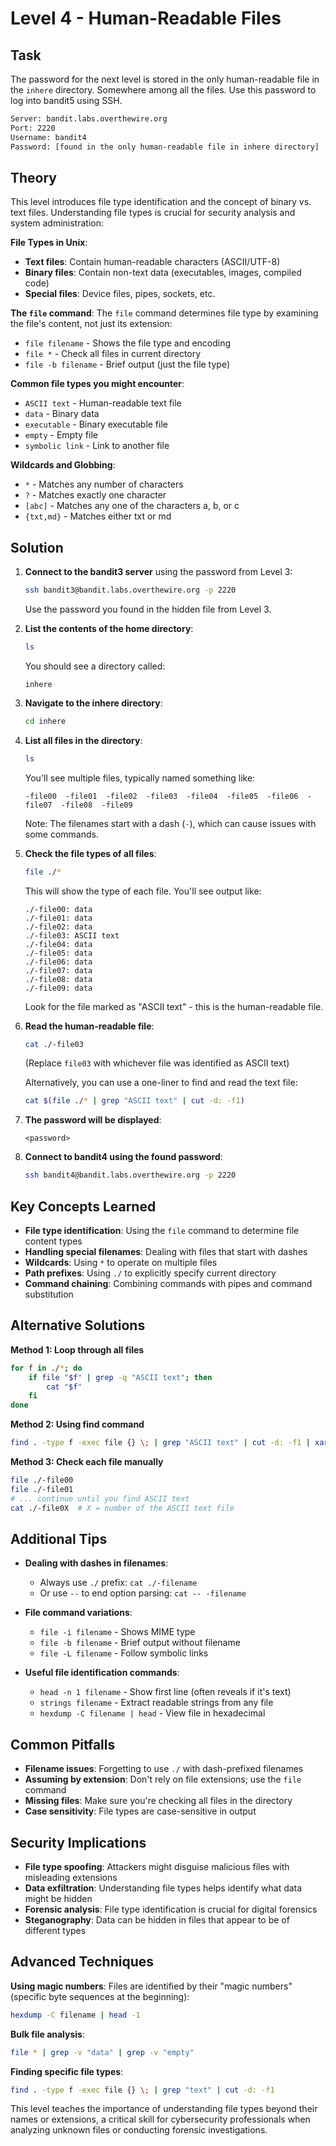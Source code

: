 # Level 4 - Human-Readable Files

## Task

The password for the next level is stored in the only human-readable file in the `inhere` directory. Somewhere among all the files. Use this password to log into bandit5 using SSH.

```sh
Server: bandit.labs.overthewire.org
Port: 2220
Username: bandit4
Password: [found in the only human-readable file in inhere directory]
```

## Theory

This level introduces file type identification and the concept of binary vs. text files. Understanding file types is crucial for security analysis and system administration:

**File Types in Unix**:
- **Text files**: Contain human-readable characters (ASCII/UTF-8)
- **Binary files**: Contain non-text data (executables, images, compiled code)
- **Special files**: Device files, pipes, sockets, etc.

**The `file` command**:
The `file` command determines file type by examining the file's content, not just its extension:
- `file filename` - Shows the file type and encoding
- `file *` - Check all files in current directory
- `file -b filename` - Brief output (just the file type)

**Common file types you might encounter**:
- `ASCII text` - Human-readable text file
- `data` - Binary data
- `executable` - Binary executable file
- `empty` - Empty file
- `symbolic link` - Link to another file

**Wildcards and Globbing**:
- `*` - Matches any number of characters
- `?` - Matches exactly one character
- `[abc]` - Matches any one of the characters a, b, or c
- `{txt,md}` - Matches either txt or md

## Solution

1. **Connect to the bandit3 server** using the password from Level 3:
   ```sh
   ssh bandit3@bandit.labs.overthewire.org -p 2220
   ```
   Use the password you found in the hidden file from Level 3.

2. **List the contents of the home directory**:
   ```sh
   ls
   ```
   You should see a directory called:
   ```
   inhere
   ```

3. **Navigate to the inhere directory**:
   ```sh
   cd inhere
   ```

4. **List all files in the directory**:
   ```sh
   ls
   ```
   You'll see multiple files, typically named something like:
   ```
   -file00  -file01  -file02  -file03  -file04  -file05  -file06  -file07  -file08  -file09
   ```
   Note: The filenames start with a dash (`-`), which can cause issues with some commands.

5. **Check the file types of all files**:
   ```sh
   file ./*
   ```
   This will show the type of each file. You'll see output like:
   ```
   ./-file00: data
   ./-file01: data
   ./-file02: data
   ./-file03: ASCII text
   ./-file04: data
   ./-file05: data
   ./-file06: data
   ./-file07: data
   ./-file08: data
   ./-file09: data
   ```
   Look for the file marked as "ASCII text" - this is the human-readable file.

6. **Read the human-readable file**:
   ```sh
   cat ./-file03
   ```
   (Replace `file03` with whichever file was identified as ASCII text)
   
   Alternatively, you can use a one-liner to find and read the text file:
   ```sh
   cat $(file ./* | grep "ASCII text" | cut -d: -f1)
   ```

7. **The password will be displayed**:
   ```
   <password>
   ```

8. **Connect to bandit4 using the found password**:
   ```sh
   ssh bandit4@bandit.labs.overthewire.org -p 2220
   ```

## Key Concepts Learned

- **File type identification**: Using the `file` command to determine file content types
- **Handling special filenames**: Dealing with files that start with dashes
- **Wildcards**: Using `*` to operate on multiple files
- **Path prefixes**: Using `./` to explicitly specify current directory
- **Command chaining**: Combining commands with pipes and command substitution

## Alternative Solutions

**Method 1: Loop through all files**
```sh
for f in ./*; do
    if file "$f" | grep -q "ASCII text"; then
        cat "$f"
    fi
done
```

**Method 2: Using find command**
```sh
find . -type f -exec file {} \; | grep "ASCII text" | cut -d: -f1 | xargs cat
```

**Method 3: Check each file manually**
```sh
file ./-file00
file ./-file01
# ... continue until you find ASCII text
cat ./-file0X  # X = number of the ASCII text file
```

## Additional Tips

- **Dealing with dashes in filenames**: 
  - Always use `./` prefix: `cat ./-filename`
  - Or use `--` to end option parsing: `cat -- -filename`
  
- **File command variations**:
  - `file -i filename` - Shows MIME type
  - `file -b filename` - Brief output without filename
  - `file -L filename` - Follow symbolic links

- **Useful file identification commands**:
  - `head -n 1 filename` - Show first line (often reveals if it's text)
  - `strings filename` - Extract readable strings from any file
  - `hexdump -C filename | head` - View file in hexadecimal

## Common Pitfalls

- **Filename issues**: Forgetting to use `./` with dash-prefixed filenames
- **Assuming by extension**: Don't rely on file extensions; use the `file` command
- **Missing files**: Make sure you're checking all files in the directory
- **Case sensitivity**: File types are case-sensitive in output

## Security Implications

- **File type spoofing**: Attackers might disguise malicious files with misleading extensions
- **Data exfiltration**: Understanding file types helps identify what data might be hidden
- **Forensic analysis**: File type identification is crucial for digital forensics
- **Steganography**: Data can be hidden in files that appear to be of different types

## Advanced Techniques

**Using magic numbers**: Files are identified by their "magic numbers" (specific byte sequences at the beginning):
```sh
hexdump -C filename | head -1
```

**Bulk file analysis**:
```sh
file * | grep -v "data" | grep -v "empty"
```

**Finding specific file types**:
```sh
find . -type f -exec file {} \; | grep "text" | cut -d: -f1
```

This level teaches the importance of understanding file types beyond their names or extensions, a critical skill for cybersecurity professionals when analyzing unknown files or conducting forensic investigations.
